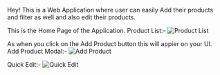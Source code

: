 Hey! This is a Web Application where user can easily Add their products and filter as well and also edit their products.

This is the Home Page of the Application.
Product List:- ![Product List]('./images/productListing.png')

As when you click on the Add Product button this will appier on your UI.
Add Product Modal:- ![Add Product]('./images/AddProduct.png')

Quick Edit:- ![Quick Edit]('./images/QuickEdit/png)

